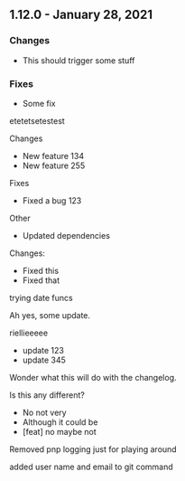 ## 1.12.0 - January 28, 2021

### Changes
- This should trigger some stuff
### Fixes
- Some fix

etetetsetestest

Changes

- New feature 134
- New feature 255

Fixes

- Fixed a bug 123

Other

- Updated dependencies


Changes:

- Fixed this
- Fixed that

trying date funcs

Ah yes, some update.

riellieeeee

- update 123
- update 345

Wonder what this will do with the changelog. 

Is this any different?

- No not very
- Although it could be
- [feat] no maybe not



Removed pnp logging just for playing around

added user name and email to git command



